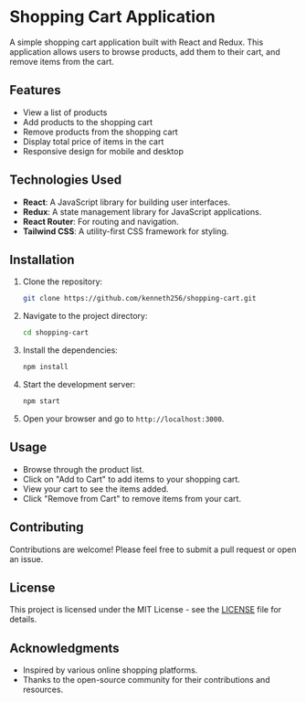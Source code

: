# Shopping Cart Application

A simple shopping cart application built with React and Redux. This application allows users to browse products, add them to their cart, and remove items from the cart.

## Features

- View a list of products
- Add products to the shopping cart
- Remove products from the shopping cart
- Display total price of items in the cart
- Responsive design for mobile and desktop

## Technologies Used

- **React**: A JavaScript library for building user interfaces.
- **Redux**: A state management library for JavaScript applications.
- **React Router**: For routing and navigation.
- **Tailwind CSS**: A utility-first CSS framework for styling.

## Installation

1. Clone the repository:
   ```bash
   git clone https://github.com/kenneth256/shopping-cart.git
   ```

2. Navigate to the project directory:
   ```bash
   cd shopping-cart
   ```

3. Install the dependencies:
   ```bash
   npm install
   ```

4. Start the development server:
   ```bash
   npm start
   ```

5. Open your browser and go to `http://localhost:3000`.

## Usage

- Browse through the product list.
- Click on "Add to Cart" to add items to your shopping cart.
- View your cart to see the items added.
- Click "Remove from Cart" to remove items from your cart.

## Contributing

Contributions are welcome! Please feel free to submit a pull request or open an issue.

## License

This project is licensed under the MIT License - see the [LICENSE](LICENSE) file for details.

## Acknowledgments

- Inspired by various online shopping platforms.
- Thanks to the open-source community for their contributions and resources.

